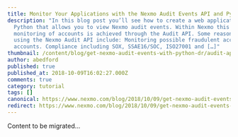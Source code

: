 ```yaml
---
title: Monitor Your Applications with the Nexmo Audit Events API and Python
description: "In this blog post you’ll see how to create a web application in
  Python that allows you to view Nexmo audit events. Within Nexmo this
  monitoring of accounts is achieved through the Audit API. Some reasons for
  using the Nexmo Audit API include: Monitoring possible fraudulent access to
  accounts. Compliance including SOX, SSAE16/SOC, ISO27001 and […]"
thumbnail: /content/blog/get-nexmo-audit-events-with-python-dr/audit-api.png
author: abedford
published: true
published_at: 2018-10-09T16:02:27.000Z
comments: true
category: tutorial
tags: []
canonical: https://www.nexmo.com/blog/2018/10/09/get-nexmo-audit-events-with-python-dr
redirect: https://www.nexmo.com/blog/2018/10/09/get-nexmo-audit-events-with-python-dr
---
```


Content to be migrated...
